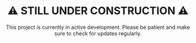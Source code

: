 <center>

# ⚠️ STILL UNDER CONSTRUCTION ⚠️

This project is currently in active development. Please be patient and make sure to check for updates regularly.

</center>
